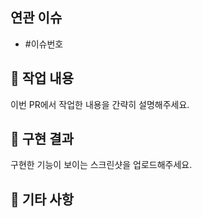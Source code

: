 ## 연관 이슈

- #이슈번호

## 📁 작업 내용

이번 PR에서 작업한 내용을 간략히 설명해주세요.

## 📁 구현 결과

구현한 기능이 보이는 스크린샷을 업로드해주세요.

## 📁 기타 사항